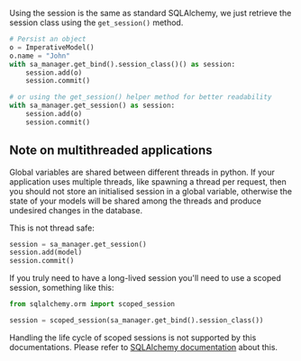 Using the session is the same as standard SQLAlchemy, we just retrieve the session class
using the `get_session()` method.

```python
# Persist an object
o = ImperativeModel()
o.name = "John"
with sa_manager.get_bind().session_class()() as session:
    session.add(o)
    session.commit()

# or using the get_session() helper method for better readability
with sa_manager.get_session() as session:
    session.add(o)
    session.commit()
```

## Note on multithreaded applications

Global variables are shared between different threads in python. If your application uses
multiple threads, like spawning a thread per request, then you should not store an
initialised session in a global variable, otherwise the state of your models will be shared
among the threads and produce undesired changes in the database.

This is not thread safe:

```python
session = sa_manager.get_session()
session.add(model)
session.commit()
```

If you truly need to have a long-lived session you'll need to use a scoped session,
something like this:

```python
from sqlalchemy.orm import scoped_session

session = scoped_session(sa_manager.get_bind().session_class())
```

Handling the life cycle of scoped sessions is not supported by this documentations.
Please refer to [SQLAlchemy documentation](https://docs.sqlalchemy.org/en/20/orm/contextual.html)
about this.
